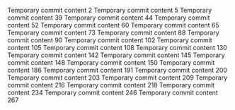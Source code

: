 Temporary commit content 2
Temporary commit content 5
Temporary commit content 39
Temporary commit content 44
Temporary commit content 52
Temporary commit content 60
Temporary commit content 65
Temporary commit content 73
Temporary commit content 88
Temporary commit content 90
Temporary commit content 102
Temporary commit content 105
Temporary commit content 108
Temporary commit content 130
Temporary commit content 142
Temporary commit content 145
Temporary commit content 148
Temporary commit content 150
Temporary commit content 186
Temporary commit content 191
Temporary commit content 200
Temporary commit content 203
Temporary commit content 209
Temporary commit content 216
Temporary commit content 218
Temporary commit content 234
Temporary commit content 246
Temporary commit content 267
